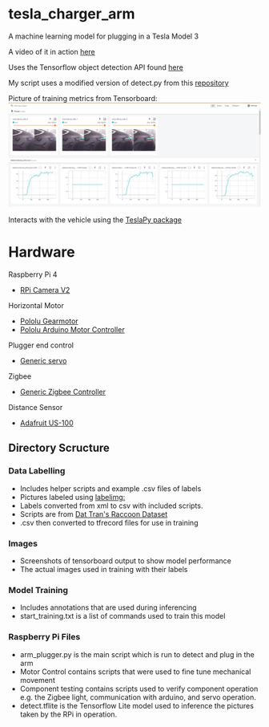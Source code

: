 # tesla_charger_arm
A machine learning model for plugging in a Tesla Model 3

A video of it in action [here](https://www.youtube.comwatchv=octvXMaTG44&t)

Uses the Tensorflow object detection API found [here](https://github.comtensorflowmodelstreemasterresearchobject_detection)

My script uses a modified version of detect.py from this [repository](https://github.comtensorflowexamplestreemasterliteexamplesobject_detectionraspberry_pi)

Picture of training metrics from Tensorboard:
![Network Performance Metrics](/Images/Screenshots/tensorboard_screenshot_1.jpg)

Interacts with the vehicle using the [TeslaPy package](https://github.com/tdorssers/TeslaPy)

# Hardware
Raspberry Pi 4
- [RPi Camera V2](https://www.raspberrypi.com/products/camera-module-v2/)

Horizontal Motor
- [Pololu Gearmotor](https://www.pololu.com/product/4841)
- [Pololu Arduino Motor Controller](https://www.pololu.com/product/2520)

Plugger end control
- [Generic servo](https://www.amazon.com/gp/product/B07KTSCN4J/ref=ppx_yo_dt_b_search_asin_title?ie=UTF8&psc=1)

Zigbee
- [Generic Zigbee Controller](https://www.amazon.com/gp/product/B07P5LY7Z6/ref=ppx_yo_dt_b_asin_title_o01_s00?ie=UTF8&psc=1)

Distance Sensor
- [Adafruit US-100](https://www.adafruit.com/product/4019#tutorials)

## Directory Scructure
### Data Labelling
- Includes helper scripts and example .csv files of labels
- Pictures labeled using [labelimg:](https://github.com/heartexlabs/labelImg)
- Labels converted from xml to csv with included scripts.
- Scripts are from [Dat Tran's Raccoon Dataset](https://github.com/datitran/raccoon_dataset)
- .csv then converted to tfrecord files for use in training

### Images
- Screenshots of tensorboard output to show model performance
- The actual images used in training with their labels

### Model Training
- Includes annotations that are used during inferencing
- start_training.txt is a list of commands used to train this model

### Raspberry Pi Files
- arm_plugger.py is the main script which is run to detect and
plug in the arm
- Motor Control contains scripts that were used to fine tune
mechanical movement
- Component testing contains scripts used to verify component
operation e.g. the Zigbee light, communication with arduino,
and servo operation.
- detect.tflite is the Tensorflow Lite model used to inference
the pictures taken by the RPi in operation.
